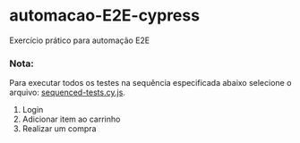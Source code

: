 # automacao-E2E-cypress
Exercício prático para automação E2E

### Nota:
Para executar todos os testes na sequência especificada abaixo selecione o arquivo: <a href="https://github.com/DavidCavalcanti/automacao-E2E-cypress/blob/main/cypress/e2e/sequenced-tests.cy.js" target="_blank">sequenced-tests.cy.js</a>. <br />

<ol>
  <li>Login</li>
  <li>Adicionar item ao carrinho</li>
  <li>Realizar um compra</li>
 </ol>

